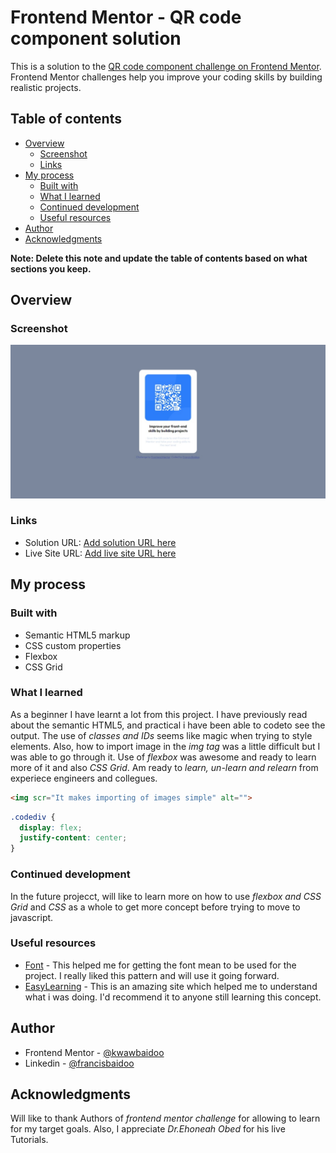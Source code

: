 # Frontend Mentor - QR code component solution

This is a solution to the [QR code component challenge on Frontend Mentor](https://www.frontendmentor.io/challenges/qr-code-component-iux_sIO_H). Frontend Mentor challenges help you improve your coding skills by building realistic projects. 

## Table of contents

- [Overview](#overview)
  - [Screenshot](#screenshot)
  - [Links](#links)
- [My process](#my-process)
  - [Built with](#built-with)
  - [What I learned](#what-i-learned)
  - [Continued development](#continued-development)
  - [Useful resources](#useful-resources)
- [Author](#author)
- [Acknowledgments](#acknowledgments)

**Note: Delete this note and update the table of contents based on what sections you keep.**

## Overview

### Screenshot

![](./images/screenshot.jpeg)


### Links

- Solution URL: [Add solution URL here](https://www.frontendmentor.io/challenges/qr-code-component-iux_sIO_H/hub/qr-code-component-solution-9eUwnoPBxQ)
- Live Site URL: [Add live site URL here](https://kwawbaidoo.github.io/QR-code-component/)

## My process

### Built with

- Semantic HTML5 markup
- CSS custom properties
- Flexbox
- CSS Grid


### What I learned

As a beginner I have learnt a lot from this project. I have previously read about the semantic HTML5,
and practical i have been able to codeto see the output.
The use of *classes and IDs* seems like magic when trying to style elements.
Also, how to import image in the *img tag* was a little difficult but I was able to go through it.
Use of *flexbox* was awesome and ready to learn more of it and also *CSS Grid*.
Am ready to *learn, un-learn and relearn* from experiece engineers and collegues.


```html
<img scr="It makes importing of images simple" alt="">

```
```css
.codediv {
  display: flex;
  justify-content: center;
}
```


### Continued development

In the future projecct, will like to learn more on how to use *flexbox and CSS Grid* and *CSS* as a whole to get more
concept before trying to move to javascript.


### Useful resources

- [Font](https://fonts.googleapis.com/css2?family=Outfit:wght@400;700&display=swap) - This helped me for getting the font mean to be used for the project. I really liked this pattern and will use it going forward.
- [EasyLearning](https://www.w3schools.com/) - This is an amazing site which helped me to understand
what i was doing. I'd recommend it to anyone still learning this concept.


## Author

- Frontend Mentor - [@kwawbaidoo](https://www.frontendmentor.io/profile/kwawbaidoo)
- Linkedin - [@francisbaidoo](https://www.linkedin.com/in/francis-baidoo-78709a132)


## Acknowledgments

Will like to thank Authors of *frontend mentor challenge* for allowing to learn for my target goals.
Also, I appreciate *Dr.Ehoneah Obed* for his live Tutorials.

